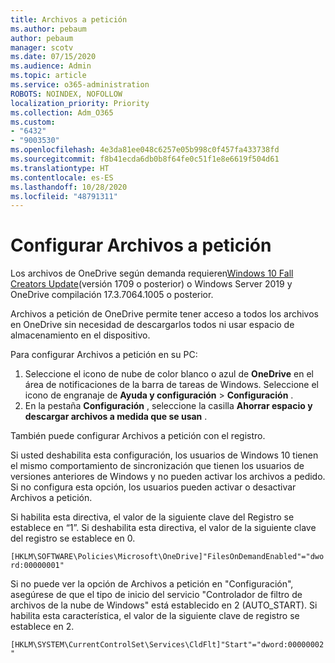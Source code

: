 ```yaml
---
title: Archivos a petición
ms.author: pebaum
author: pebaum
manager: scotv
ms.date: 07/15/2020
ms.audience: Admin
ms.topic: article
ms.service: o365-administration
ROBOTS: NOINDEX, NOFOLLOW
localization_priority: Priority
ms.collection: Adm_O365
ms.custom:
- "6432"
- "9003530"
ms.openlocfilehash: 4e3da81ee048c6257e05b998c0f457fa433738fd
ms.sourcegitcommit: f8b41ecda6db0b8f64fe0c51f1e8e6619f504d61
ms.translationtype: HT
ms.contentlocale: es-ES
ms.lasthandoff: 10/28/2020
ms.locfileid: "48791311"
---
```

# <a name="configure-files-on-demand"></a>Configurar Archivos a petición

Los archivos de OneDrive según demanda requieren[Windows 10 Fall Creators Update](https://go.microsoft.com/fwlink/p/?linkid=859040)(versión 1709 o posterior) o Windows Server 2019 y OneDrive compilación 17.3.7064.1005 o posterior.

Archivos a petición de OneDrive permite tener acceso a todos los archivos en OneDrive sin necesidad de descargarlos todos ni usar espacio de almacenamiento en el dispositivo.

Para configurar Archivos a petición en su PC:

1. Seleccione el icono de nube de color blanco o azul de **OneDrive** en el área de notificaciones de la barra de tareas de Windows. Seleccione el icono de engranaje de **Ayuda y configuración** > **Configuración** .
2. En la pestaña **Configuración** , seleccione la casilla **Ahorrar espacio y descargar archivos a medida que se usan** .  

También puede configurar Archivos a petición con el registro.

Si usted deshabilita esta configuración, los usuarios de Windows 10 tienen el mismo comportamiento de sincronización que tienen los usuarios de versiones anteriores de Windows y no pueden activar los archivos a pedido. Si no configura esta opción, los usuarios pueden activar o desactivar Archivos a petición.

Si habilita esta directiva, el valor de la siguiente clave del Registro se establece en “1”. Si deshabilita esta directiva, el valor de la siguiente clave del registro se establece en 0.

`[HKLM\SOFTWARE\Policies\Microsoft\OneDrive]"FilesOnDemandEnabled"="dword:00000001"`

Si no puede ver la opción de Archivos a petición en "Configuración", asegúrese de que el tipo de inicio del servicio "Controlador de filtro de archivos de la nube de Windows" está establecido en 2 (AUTO_START). Si habilita esta característica, el valor de la siguiente clave de registro se establece en 2.

`[HKLM\SYSTEM\CurrentControlSet\Services\CldFlt]"Start"="dword:00000002"`